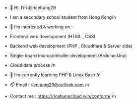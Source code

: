 - 👋 Hi, I’m @ricehung29
- I am a secondary school student from Hong Kong/n

- 👀 I’m interested & working on  :
- Frontend web development (HTML , CSS)
- Backend web development (PHP , Cloudflare & Server side)
- Single-board microcontroller development (Arduino Uno) 
- Cloud data process /n

- 🌱 I’m currently learning PHP & Linux Bash /n

- 📫 Email : ricehung29@outlook.com /n

- Contact me : https://ricehungcloud.win/conform/ /n

<!---
ricehung29/ricehung29 is a ✨ special ✨ repository because its `README.md` (this file) appears on your GitHub profile.
You can click the Preview link to take a look at your changes.
--->
